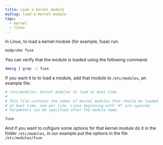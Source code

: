 ```yaml
---
title: Load a kernel module
mySlug: load-a-kernel-module
tags:
  - kernel
  - linux
---
```


In Linux, to load a kernel module (for example, fuse) run:

```bash
modprobe fuse
```

You can verify that the module is loaded using the following command:

```bash
dmesg | grep -i fuse
```

If you want it to to load a module, add that module to `/etc/modules`, an example file:

```bash
# /etc/modules: kernel modules to load at boot time.
#
# This file contains the names of kernel modules that should be loaded
# at boot time, one per line. Lines beginning with "#" are ignored.
# Parameters can be specified after the module name.

fuse
```

And if you want to cofigure some options for that kernel module do it in the
folder `/etc/modules`, in our example put the options in the file
`/etc/modules/fuse`
